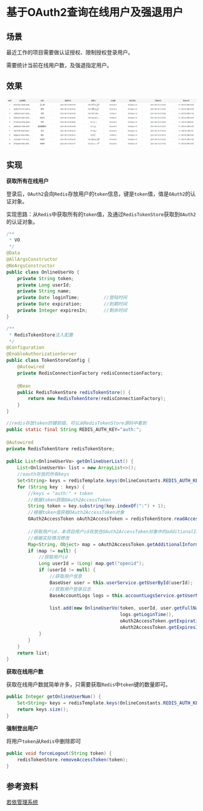 # 基于OAuth2查询在线用户及强退用户

## 场景

最近工作的项目需要做认证授权、限制授权登录用户。

需要统计当前在线用户数，及强退指定用户。

## 效果

![image-20210810094001336](https://raw.githubusercontent.com/mervynlam/Pictures/master/20210810094116.png)

## 实现

**获取所有在线用户**

登录后，`OAuth2`会向`Redis`存放用户的`token`信息，键是`token`值，值是`OAuth2`的认证对象。

实现思路：从`Redis`中获取所有的`token`值，及通过`RedisTokenStore`获取到`OAuth2`的认证对象。

```java
/**
 * VO
 */
@Data
@AllArgsConstructor
@NoArgsConstructor
public class OnlineUserVo {
    private String token;
    private Long userId;
    private String name;
    private Date loginTime;         //登陆时间
    private Date expiration;        //到期时间
    private Integer expiresIn;      //剩余时间
}

```

```java
/**
 * RedisTokenStore注入配置
 */
@Configuration
@EnableAuthorizationServer
public class TokenStoreConfig {
    @Autowired
    private RedisConnectionFactory redisConnectionFactory;

    @Bean
    public RedisTokenStore redisTokenStore() {
        return new RedisTokenStore(redisConnectionFactory);
    }
}
```

```java
//redis存放token的键前缀，可以从RedisTokenStore源码中看到
public static final String REDIS_AUTH_KEY="auth:";

@Autowired
private RedisTokenStore redisTokenStore;

public List<OnlineUserVo> getOnlineUserList() {
    List<OnlineUserVo> list = new ArrayList<>();
    //oauth存放的所有keys
    Set<String> keys = redisTemplate.keys(OnlineConstants.REDIS_AUTH_KEY + "*");
    for (String key : keys) {
        //keys = "auth:" + token
        //根据token获取OAuth2AccessToken
        String token = key.substring(key.indexOf(":") + 1);
        //根据token值获取OAuth2AccessToken对象
        OAuth2AccessToken oAuth2AccessToken = redisTokenStore.readAccessToken(token);
        
        //获取用户id，本项目用户id存放在OAuth2AccessToken对象中的additionalInformation属性里。
        //根据实际情况修改
        Map<String, Object> map = oAuth2AccessToken.getAdditionalInformation();
        if (map != null) {
            //获取用户id
            Long userId = (Long) map.get("openid");
            if (userId != null) {
                //获取用户信息
                BaseUser user = this.userService.getUserById(userId);
                //获取用户登录日志
                BaseAccountLogs logs = this.accountLogsService.getUserNewestLogin(userId);

                list.add(new OnlineUserVo(token, userId, user.getFullName(),
                                          logs.getLoginTime(),
                                          oAuth2AccessToken.getExpiration(),
                                          oAuth2AccessToken.getExpiresIn()));
            }
        }
    }
    return list;
}
```

**获取在线用户数**

获取在线用户数就简单许多，只需要获取`Redis`中`token`键的数量即可。

```java
public Integer getOnlineUserNum() {
    Set<String> keys = redisTemplate.keys(OnlineConstants.REDIS_AUTH_KEY + "*");
    return keys.size();
}
```

**强制登出用户**

将用户`token`从`Redis`中删除即可

```java
public void forceLogout(String token) {
    redisTokenStore.removeAccessToken(token);
}
```

## 参考资料

[若依管理系统](http://vue.ruoyi.vip/login?redirect=%2Fmonitor%2Fonline)

